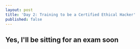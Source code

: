```yaml
---
layout: post
title: 'Day 2: Training to be a Certified Ethical Hacker'
published: false
---
```


## Yes, I'll be sitting for an exam soon

